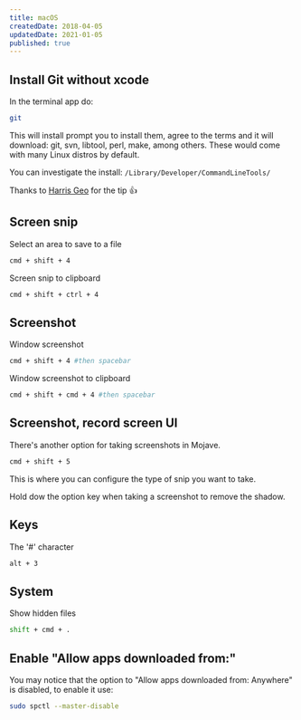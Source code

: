 ```yaml
---
title: macOS
createdDate: 2018-04-05
updatedDate: 2021-01-05
published: true
---
```


## Install Git without xcode

In the terminal app do:

```bash
git
```

This will install prompt you to install them, agree to the terms and
it will download: git, svn, libtool, perl, make, among others. These
would come with many Linux distros by default.

You can investigate the install:
`/Library/Developer/CommandLineTools/`

Thanks to [Harris Geo] for the tip 👍

[harris geo]:
  https://twitter.com/harrisgeo88/status/1346518293805469697

## Screen snip

Select an area to save to a file

```bash
cmd + shift + 4
```

Screen snip to clipboard

```bash
cmd + shift + ctrl + 4
```

## Screenshot

Window screenshot

```bash
cmd + shift + 4 #then spacebar
```

Window screenshot to clipboard

```bash
cmd + shift + cmd + 4 #then spacebar
```

## Screenshot, record screen UI

There's another option for taking screenshots in Mojave.

```bash
cmd + shift + 5
```

This is where you can configure the type of snip you want to take.

Hold dow the option key when taking a screenshot to remove the shadow.

## Keys

The '#' character

```bash
alt + 3
```

## System

Show hidden files

```bash
shift + cmd + .
```

## Enable "Allow apps downloaded from:"

You may notice that the option to "Allow apps downloaded from:
Anywhere" is disabled, to enable it use:

```bash
sudo spctl --master-disable
```
